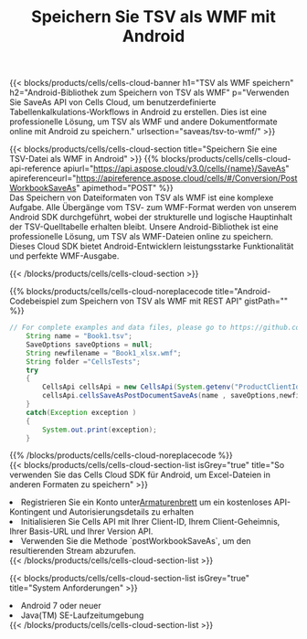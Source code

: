 ﻿---
title:  Speichern Sie TSV als WMF mit Android
description:  Verwendung von Aspose.Cells Cloud SDK für Android zum Speichern von TSV-Formatdateien als WMF-Formatdateien.
kwords: Excel, Save TSV as WMF, REST, Android
howto: How to save TSV as WMF using Aspose.Cells Cloud Android library.
---
{{< blocks/products/cells/cells-cloud-banner h1="TSV als WMF speichern" h2="Android-Bibliothek zum Speichern von TSV als WMF" p="Verwenden Sie SaveAs API von Cells Cloud, um benutzerdefinierte Tabellenkalkulations-Workflows in Android zu erstellen. Dies ist eine professionelle Lösung, um TSV als WMF und andere Dokumentformate online mit Android zu speichern." urlsection="saveas/tsv-to-wmf/" >}}

{{< blocks/products/cells/cells-cloud-section title="Speichern Sie eine TSV-Datei als WMF in Android" >}}
{{% blocks/products/cells/cells-cloud-api-reference apiurl="https://api.aspose.cloud/v3.0/cells/{name}/SaveAs" apireferenceurl="https://apireference.aspose.cloud/cells/#/Conversion/PostWorkbookSaveAs" apimethod="POST" %}}
<br/>
Das Speichern von Dateiformaten von TSV als WMF ist eine komplexe Aufgabe. Alle Übergänge vom TSV- zum WMF-Format werden von unserem Android SDK durchgeführt, wobei der strukturelle und logische Hauptinhalt der TSV-Quelltabelle erhalten bleibt. Unsere Android-Bibliothek ist eine professionelle Lösung, um TSV als WMF-Dateien online zu speichern. Dieses Cloud SDK bietet Android-Entwicklern leistungsstarke Funktionalität und perfekte WMF-Ausgabe.

{{< /blocks/products/cells/cells-cloud-section >}}

{{% blocks/products/cells/cells-cloud-noreplacecode title="Android-Codebeispiel zum Speichern von TSV als WMF mit REST API" gistPath="" %}}
  
```java
// For complete examples and data files, please go to https://github.com/aspose-cells-cloud/aspose-cells-cloud-android/
    String name = "Book1.tsv";
    SaveOptions saveOptions = null;
    String newfilename = "Book1_xlsx.wmf";
    String folder ="CellsTests";
    try
    {
        CellsApi cellsApi = new CellsApi(System.getenv("ProductClientId"), System.getenv("ProductClientSecret"));
        cellsApi.cellsSaveAsPostDocumentSaveAs(name , saveOptions,newfilename,false,false,folder,null,null,null,true);                       
    }
    catch(Exception exception )
    {
        System.out.print(exception);
    }
```
  
{{% /blocks/products/cells/cells-cloud-noreplacecode %}}
<br/>
{{< blocks/products/cells/cells-cloud-section-list isGrey="true" title="So verwenden Sie das Cells Cloud SDK für Android, um Excel-Dateien in anderen Formaten zu speichern" >}}
<li> Registrieren Sie ein Konto unter<a href="https://dashboard.aspose.cloud/">Armaturenbrett</a> um ein kostenloses API-Kontingent und Autorisierungsdetails zu erhalten</li>
<li>Initialisieren Sie Cells API mit Ihrer Client-ID, Ihrem Client-Geheimnis, Ihrer Basis-URL und Ihrer Version API.</li>
<li>Verwenden Sie die Methode `postWorkbookSaveAs`, um den resultierenden Stream abzurufen.</li>
{{< /blocks/products/cells/cells-cloud-section-list >}}

{{< blocks/products/cells/cells-cloud-section-list isGrey="true" title="System Anforderungen" >}}
<li>Android 7 oder neuer</li>
<li>Java(TM) SE-Laufzeitumgebung</li>
{{< /blocks/products/cells/cells-cloud-section-list >}}
